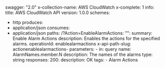 swagger: "2.0"
x-collection-name: AWS CloudWatch
x-complete: 1
info:
  title: AWS CloudWatch API
  version: 1.0.0
schemes:
- http
produces:
- application/json
consumes:
- application/json
paths:
  /?Action=EnableAlarmActions:
    "":
      summary: Enable Alarm Actions
      description: Enables the actions for the specified alarms.
      operationId: enablealarmactions
      x-api-path-slug: actionenablealarmactions-
      parameters:
      - in: query
        name: AlarmNames.member.N
        description: The names of the alarms
        type: string
      responses:
        200:
          description: OK
      tags:
      - Alarm Actions